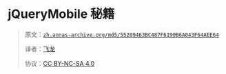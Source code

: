 # jQueryMobile 秘籍

> 原文：[`zh.annas-archive.org/md5/55209463BC487F6190B6A043F64AEE64`](https://zh.annas-archive.org/md5/55209463BC487F6190B6A043F64AEE64)
> 
> 译者：[飞龙](https://github.com/wizardforcel)
> 
> 协议：[CC BY-NC-SA 4.0](http://creativecommons.org/licenses/by-nc-sa/4.0/)